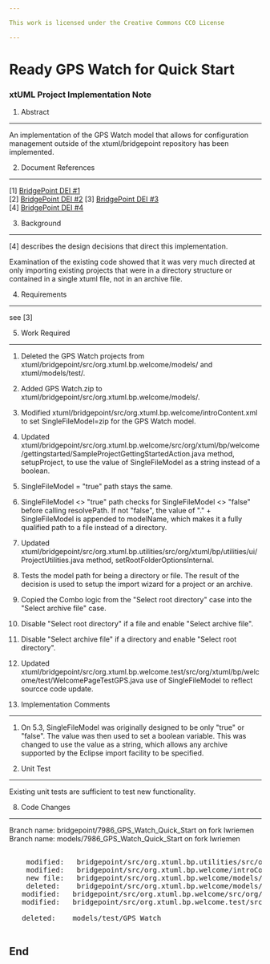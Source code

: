```yaml
---

This work is licensed under the Creative Commons CC0 License

---
```


# Ready GPS Watch for Quick Start
### xtUML Project Implementation Note

1. Abstract
-----------
An implementation of the GPS Watch model that allows for configuration management outside of the xtuml/bridgepoint repository has been implemented.

2. Document References
----------------------
[1] [BridgePoint DEI #1](https://support.onefact.net/redmine/issues/7986)  
[2] [BridgePoint DEI #2](https://support.onefact.net/redmine/issues/7927) 
[3] [BridgePoint DEI #3](https://github.com/xtuml/bridgepoint/doc-bridgepoint/notes/7986_GPS_Watch_Quick_Start/7986_GPS_Watch_Quick_Start_ant.md)  
[4] [BridgePoint DEI #4](https://github.com/xtuml/bridgepoint/doc-bridgepoint/notes/7986_GPS_Watch_Quick_Start/7986_GPS_Watch_Quick_Start_dnt.md)  

3. Background
-------------
[4] describes the design decisions that direct this implementation.

Examination of the existing code showed that it was very much directed at only importing existing projects that were in a directory structure or contained in a single xtuml file, not in an archive file.

4. Requirements
---------------
see [3]

5. Work Required
----------------
1. Deleted the GPS Watch projects from xtuml/bridgepoint/src/org.xtuml.bp.welcome/models/ and xtuml/models/test/.
2. Added GPS Watch.zip to xtuml/bridgepoint/src/org.xtuml.bp.welcome/models/.
3. Modified xtuml/bridgepoint/src/org.xtuml.bp.welcome/introContent.xml to set SingleFileModel=zip for the GPS Watch model.
4. Updated xtuml/bridgepoint/src/org.xtuml.bp.welcome/src/org/xtuml/bp/welcome/gettingstarted/SampleProjectGettingStartedAction.java method, setupProject, to use the value of SingleFileModel as a string instead of a boolean.
  1. SingleFileModel = "true" path stays the same.
  2. SingleFileModel <> "true" path checks for SingleFileModel <> "false" before calling resolvePath. If not "false", the value of "." + SingleFileModel is appended to modelName, which makes it a fully qualified path to a file instead of a directory.
5. Updated xtuml/bridgepoint/src/org.xtuml.bp.utilities/src/org/xtuml/bp/utilities/ui/ProjectUtilities.java method, setRootFolderOptionsInternal.
  1. Tests the model path for being a directory or file. The result of the decision is used to setup the import wizard for a project or an archive.
  2. Copied the Combo logic from the "Select root directory" case into the "Select archive file" case.
  3. Disable "Select root directory" if a file and enable "Select archive file".
  4. Disable "Select archive file" if a directory and enable "Select root directory".
6. Updated xtuml/bridgepoint/src/org.xtuml.bp.welcome.test/src/org/xtuml/bp/welcome/test/WelcomePageTestGPS.java use of SingleFileModel to reflect sourcce code update.


6. Implementation Comments
--------------------------
1. On 5.3, SingleFileModel was originally designed to be only "true" or "false". The value was then used to set a boolean variable. This was changed to use the value as a string, which allows any archive supported by the Eclipse import facility to be specified.

7. Unit Test
------------
Existing unit tests are sufficient to test new functionality.

8. Code Changes
---------------
Branch name: bridgepoint/7986_GPS_Watch_Quick_Start on fork lwriemen
Branch name: models/7986_GPS_Watch_Quick_Start on fork lwriemen

<pre>

	modified:   bridgepoint/src/org.xtuml.bp.utilities/src/org/xtuml/bp/utilities/ui/ProjectUtilities.java
	modified:   bridgepoint/src/org.xtuml.bp.welcome/introContent.xml
	new file:   bridgepoint/src/org.xtuml.bp.welcome/models/GPS Watch.zip
	deleted:    bridgepoint/src/org.xtuml.bp.welcome/models/GPS Watch
   modified:   bridgepoint/src/org.xtuml.bp.welcome/src/org/xtuml/bp/welcome/gettingstarted/SampleProjectGettingStartedAction.java
   modified:   bridgepoint/src/org.xtuml.bp.welcome.test/src/org/xtuml/bp/welcome/test/WelcomePageTestGPS.java

   deleted:    models/test/GPS Watch

</pre>

End
---

